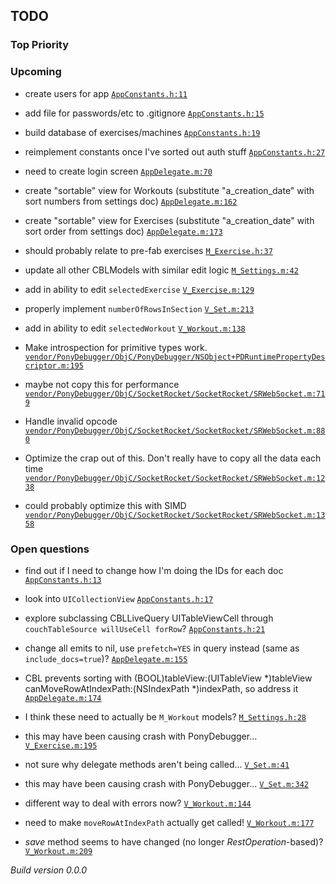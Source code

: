 ## TODO

### Top Priority

### Upcoming
 * create users for app <a href="https://github.com/PaulCapestany/Stronger/blob/groupedTableView/Stronger/AppConstants.h#L11">`AppConstants.h:11`</a>
 * add file for passwords/etc to .gitignore <a href="https://github.com/PaulCapestany/Stronger/blob/groupedTableView/Stronger/AppConstants.h#L15">`AppConstants.h:15`</a>
 * build database of exercises/machines <a href="https://github.com/PaulCapestany/Stronger/blob/groupedTableView/Stronger/AppConstants.h#L19">`AppConstants.h:19`</a>
 * reimplement constants once I've sorted out auth stuff <a href="https://github.com/PaulCapestany/Stronger/blob/groupedTableView/Stronger/AppConstants.h#L27">`AppConstants.h:27`</a>
 * need to create login screen <a href="https://github.com/PaulCapestany/Stronger/blob/groupedTableView/Stronger/AppDelegate.m#L70">`AppDelegate.m:70`</a>
 * create "sortable" view for Workouts (substitute "a_creation_date" with sort numbers from settings doc) <a href="https://github.com/PaulCapestany/Stronger/blob/groupedTableView/Stronger/AppDelegate.m#L162">`AppDelegate.m:162`</a>
 * create "sortable" view for Exercises (substitute "a_creation_date" with sort order from settings doc) <a href="https://github.com/PaulCapestany/Stronger/blob/groupedTableView/Stronger/AppDelegate.m#L173">`AppDelegate.m:173`</a>
 * should probably relate to pre-fab exercises <a href="https://github.com/PaulCapestany/Stronger/blob/groupedTableView/Stronger/M_Exercise.h#L37">`M_Exercise.h:37`</a>
 * update all other CBLModels with similar edit logic <a href="https://github.com/PaulCapestany/Stronger/blob/groupedTableView/Stronger/M_Settings.m#L42">`M_Settings.m:42`</a>
 * add in ability to edit `selectedExercise` <a href="https://github.com/PaulCapestany/Stronger/blob/groupedTableView/Stronger/V_Exercise.m#L129">`V_Exercise.m:129`</a>
 * properly implement `numberOfRowsInSection` <a href="https://github.com/PaulCapestany/Stronger/blob/groupedTableView/Stronger/V_Set.m#L213">`V_Set.m:213`</a>
 * add in ability to edit `selectedWorkout` <a href="https://github.com/PaulCapestany/Stronger/blob/groupedTableView/Stronger/V_Workout.m#L138">`V_Workout.m:138`</a>
 * Make introspection for primitive types work. <a href="https://github.com/PaulCapestany/Stronger/blob/groupedTableView/Stronger/vendor/PonyDebugger/ObjC/PonyDebugger/NSObject+PDRuntimePropertyDescriptor.m#L195">`vendor/PonyDebugger/ObjC/PonyDebugger/NSObject+PDRuntimePropertyDescriptor.m:195`</a>
 * maybe not copy this for performance <a href="https://github.com/PaulCapestany/Stronger/blob/groupedTableView/Stronger/vendor/PonyDebugger/ObjC/SocketRocket/SocketRocket/SRWebSocket.m#L719">`vendor/PonyDebugger/ObjC/SocketRocket/SocketRocket/SRWebSocket.m:719`</a>
 * Handle invalid opcode <a href="https://github.com/PaulCapestany/Stronger/blob/groupedTableView/Stronger/vendor/PonyDebugger/ObjC/SocketRocket/SocketRocket/SRWebSocket.m#L880">`vendor/PonyDebugger/ObjC/SocketRocket/SocketRocket/SRWebSocket.m:880`</a>
 * Optimize the crap out of this.  Don't really have to copy all the data each time <a href="https://github.com/PaulCapestany/Stronger/blob/groupedTableView/Stronger/vendor/PonyDebugger/ObjC/SocketRocket/SocketRocket/SRWebSocket.m#L1238">`vendor/PonyDebugger/ObjC/SocketRocket/SocketRocket/SRWebSocket.m:1238`</a>
 * could probably optimize this with SIMD <a href="https://github.com/PaulCapestany/Stronger/blob/groupedTableView/Stronger/vendor/PonyDebugger/ObjC/SocketRocket/SocketRocket/SRWebSocket.m#L1358">`vendor/PonyDebugger/ObjC/SocketRocket/SocketRocket/SRWebSocket.m:1358`</a>

### Open questions
 * find out if I need to change how I'm doing the IDs for each doc <a href="https://github.com/PaulCapestany/Stronger/blob/groupedTableView/Stronger/AppConstants.h#L13">`AppConstants.h:13`</a>
 * look into `UICollectionView` <a href="https://github.com/PaulCapestany/Stronger/blob/groupedTableView/Stronger/AppConstants.h#L17">`AppConstants.h:17`</a>
 * explore subclassing CBLLiveQuery UITableViewCell through `couchTableSource willUseCell forRow`? <a href="https://github.com/PaulCapestany/Stronger/blob/groupedTableView/Stronger/AppConstants.h#L21">`AppConstants.h:21`</a>
 * change all emits to nil, use `prefetch=YES` in query instead (same as `include_docs=true`)? <a href="https://github.com/PaulCapestany/Stronger/blob/groupedTableView/Stronger/AppDelegate.m#L155">`AppDelegate.m:155`</a>
 * CBL prevents sorting with (BOOL)tableView:(UITableView *)tableView canMoveRowAtIndexPath:(NSIndexPath *)indexPath, so address it <a href="https://github.com/PaulCapestany/Stronger/blob/groupedTableView/Stronger/AppDelegate.m#L174">`AppDelegate.m:174`</a>
 * I think these need to actually be `M_Workout` models? <a href="https://github.com/PaulCapestany/Stronger/blob/groupedTableView/Stronger/M_Settings.h#L28">`M_Settings.h:28`</a>
 * this may have been causing crash with PonyDebugger... <a href="https://github.com/PaulCapestany/Stronger/blob/groupedTableView/Stronger/V_Exercise.m#L195">`V_Exercise.m:195`</a>
 * not sure why delegate methods aren't being called... <a href="https://github.com/PaulCapestany/Stronger/blob/groupedTableView/Stronger/V_Set.m#L41">`V_Set.m:41`</a>
 * this may have been causing crash with PonyDebugger... <a href="https://github.com/PaulCapestany/Stronger/blob/groupedTableView/Stronger/V_Set.m#L342">`V_Set.m:342`</a>
 * different way to deal with errors now? <a href="https://github.com/PaulCapestany/Stronger/blob/groupedTableView/Stronger/V_Workout.m#L144">`V_Workout.m:144`</a>
 * need to make `moveRowAtIndexPath` actually get called! <a href="https://github.com/PaulCapestany/Stronger/blob/groupedTableView/Stronger/V_Workout.m#L177">`V_Workout.m:177`</a>
 * *save* method seems to have changed (no longer *RestOperation*-based)? <a href="https://github.com/PaulCapestany/Stronger/blob/groupedTableView/Stronger/V_Workout.m#L209">`V_Workout.m:209`</a>


_Build version 0.0.0_

<!---->
